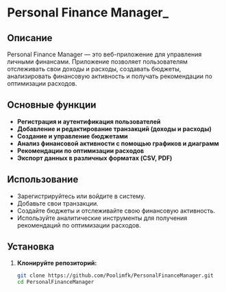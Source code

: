 # Personal Finance Manager_

## Описание

Personal Finance Manager — это веб-приложение для управления личными финансами. Приложение позволяет пользователям отслеживать свои доходы и расходы, создавать бюджеты, анализировать финансовую активность и получать рекомендации по оптимизации расходов.

## Основные функции

- **Регистрация и аутентификация пользователей**
- **Добавление и редактирование транзакций (доходы и расходы)**
- **Создание и управление бюджетами**
- **Анализ финансовой активности с помощью графиков и диаграмм**
- **Рекомендации по оптимизации расходов**
- **Экспорт данных в различных форматах (CSV, PDF)**
## Использование
- Зарегистрируйтесь или войдите в систему.
- Добавьте свои транзакции.
- Создайте бюджеты и отслеживайте свою финансовую активность.
- Используйте аналитические инструменты для получения рекомендаций по оптимизации расходов.
## Установка

1. **Клонируйте репозиторий:**
   ```bash
   git clone https://github.com/Poolimfk/PersonalFinanceManager.git
   cd PersonalFinanceManager
